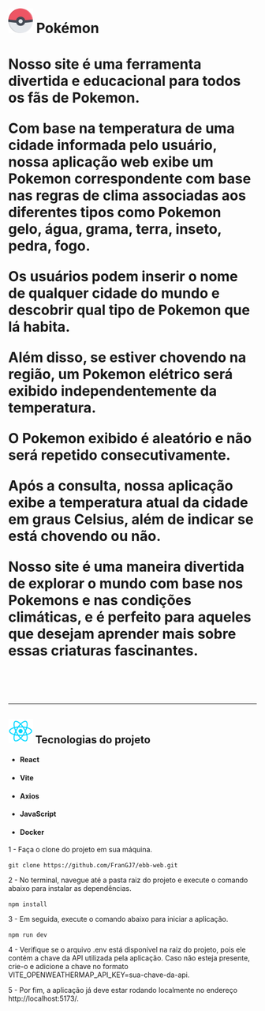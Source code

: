 <h1>
<img src="public/pokeball.png" width="50" alt="poké-bola">
Pokémon<h1>

<p>Nosso site é uma ferramenta divertida e educacional para todos os fãs de Pokemon.</p> 
 <p>Com base na temperatura de uma cidade informada pelo usuário, nossa aplicação web exibe um Pokemon correspondente com base nas regras
 de clima associadas aos diferentes tipos como Pokemon gelo, água, grama, terra, inseto, pedra, fogo.</p>
 <p>Os usuários podem inserir o nome de qualquer cidade do mundo e descobrir qual tipo de Pokemon que lá habita.</p> 
 <p>Além disso, se estiver chovendo na região, um Pokemon elétrico será exibido independentemente da temperatura.</p>
 <p>O Pokemon exibido é aleatório e não será repetido consecutivamente.</p>
 <p>Após a consulta, nossa aplicação exibe a temperatura atual da cidade em graus Celsius, além de indicar se está chovendo ou não.</p> 
 <p>Nosso site é uma maneira divertida de explorar o mundo com base nos Pokemons e nas condições climáticas, e é perfeito para aqueles que desejam aprender mais sobre essas criaturas fascinantes.</p>

 <br>
 <hr>

 <h2>
<img src="public/pngwing.com.png" width="50" alt="react logo">       
Tecnologias do projeto</h2>

<ul>
   <li><h4>React</h4></li>
   <li><h4>Vite</h4></li>
   <li><h4>Axios</h4></li>
   <li><h4>JavaScript</h4></li>
   <li><h4>Docker</h4></li>
</ul>


<p>1 - Faça o clone do projeto em sua máquina.</p>

```git clone https://github.com/FranGJ7/ebb-web.git```

<p>2 - No terminal, navegue até a pasta raiz do projeto e execute o comando abaixo para instalar as dependências.</p>

```npm install```

<p>3 - Em seguida, execute o comando abaixo para iniciar a aplicação.</p>

```npm run dev```

<p>4 - Verifique se o arquivo .env está disponível na raiz do projeto, pois ele contém a chave da API utilizada pela aplicação.
    Caso não esteja presente, crie-o e adicione a chave no formato VITE_OPENWEATHERMAP_API_KEY=sua-chave-da-api.</p>

<p>5 - Por fim, a aplicação já deve estar rodando localmente no endereço http://localhost:5173/.</p>
